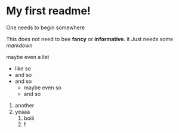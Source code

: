 # My first readme!

One needs to begin somewhere

This does not need to bee **fancy** or **informative**.
it Just needs some _markdown_

maybe even a list
* like so
* and so
* and so
  * maybe even so
  * and so

1. another
1. yeaaa
   1. boiii
   1. **!**



